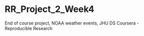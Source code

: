 # RR_Project_2_Week4
End of course project, NOAA weather events, JHU DS Coursera - Reproducible Research

